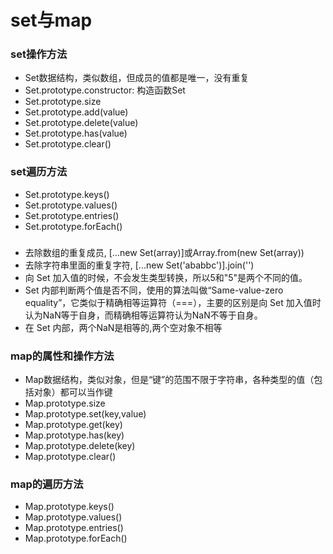 # set与map

### set操作方法
- Set数据结构，类似数组，但成员的值都是唯一，没有重复
- Set.prototype.constructor: 构造函数Set
- Set.prototype.size
- Set.prototype.add(value)
- Set.prototype.delete(value)
- Set.prototype.has(value)
- Set.prototype.clear()

### set遍历方法
- Set.prototype.keys()
- Set.prototype.values()
- Set.prototype.entries()
- Set.prototype.forEach()

### 
- 去除数组的重复成员,   [...new Set(array)]或Array.from(new Set(array))
- 去除字符串里面的重复字符, [...new Set('ababbc')].join('')
- 向 Set 加入值的时候，不会发生类型转换，所以5和"5"是两个不同的值。
- Set 内部判断两个值是否不同，使用的算法叫做“Same-value-zero equality”，它类似于精确相等运算符（===），主要的区别是向 Set 加入值时认为NaN等于自身，而精确相等运算符认为NaN不等于自身。
- 在 Set 内部，两个NaN是相等的,两个空对象不相等

### map的属性和操作方法
- Map数据结构，类似对象，但是“键”的范围不限于字符串，各种类型的值（包括对象）都可以当作键
- Map.prototype.size
- Map.prototype.set(key,value)
- Map.prototype.get(key)
- Map.prototype.has(key)
- Map.prototype.delete(key)
- Map.prototype.clear()
### map的遍历方法
- Map.prototype.keys()
- Map.prototype.values()
- Map.prototype.entries()
- Map.prototype.forEach()